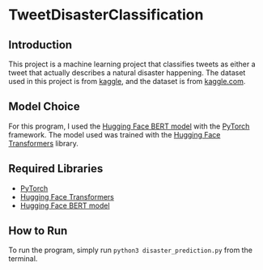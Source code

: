 # TweetDisasterClassification

## Introduction
This project is a machine learning project that classifies tweets as either a tweet that actually describes a natural disaster happening. The dataset used in this project is from [kaggle](https://www.kaggle.com/c/nlp-getting-started), and the dataset is from [kaggle.com](https://www.kaggle.com/c/nlp-getting-started/data).

## Model Choice
For this program, I used the [Hugging Face BERT model](https://huggingface.co/bert-base-uncased) with the [PyTorch](https://pytorch.org/) framework. The model used was trained with the [Hugging Face Transformers](https://huggingface.co/transformers/) library.

## Required Libraries

- [PyTorch](https://pytorch.org/)
- [Hugging Face Transformers](https://huggingface.co/transformers/)
- [Hugging Face BERT model](https://huggingface.co/bert-base-uncased)

## How to Run
To run the program, simply run `python3 disaster_prediction.py` from the terminal.